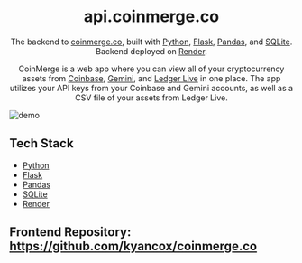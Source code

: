 <h1 align="center">
api.coinmerge.co
</h1>
<p align="center">
The backend to <a href="https://coinmerge.co" target="_blank">coinmerge.co</a>, built with <a href="https://www.python.org/">Python</a>, <a href="https://flask.palletsprojects.com/en/2.0.x/">Flask</a>, <a href="https://pandas.pydata.org/">Pandas</a>, and <a href="https://www.sqlite.org/index.html">SQLite</a>. Backend deployed on <a href="https://render.com/">Render</a>.

<p align="center">CoinMerge is a web app where you can view all of your cryptocurrency assets from <a href="https://www.coinbase.com/">Coinbase</a>, <a href="https://www.gemini.com/">Gemini</a>, and <a href="https://www.ledger.com/">Ledger Live</a> in one place. The app utilizes your API keys from your Coinbase and Gemini accounts, as well as a CSV file of your assets from Ledger Live.
</p>

![demo](https://raw.githubusercontent.com/kyancox/kyancox.com/main/public/coinmergedemo.png)

## Tech Stack

- <a href="https://www.python.org/">Python</a>
- <a href="https://flask.palletsprojects.com/en/2.0.x/">Flask</a>
- <a href="https://pandas.pydata.org/">Pandas</a>
- <a href="https://www.sqlite.org/index.html">SQLite</a>
- <a href="https://render.com/">Render</a>

## Frontend Repository: <a href="https://github.com/kyancox/coinmerge.co" target="_blank">https://github.com/kyancox/coinmerge.co</a>

